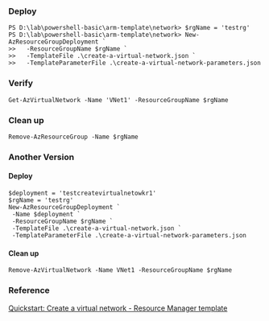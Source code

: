 ### Deploy


```
PS D:\lab\powershell-basic\arm-template\network> $rgName = 'testrg'
PS D:\lab\powershell-basic\arm-template\network> New-AzResourceGroupDeployment `
>>   -ResourceGroupName $rgName `
>>   -TemplateFile .\create-a-virtual-network.json `
>>   -TemplateParameterFile .\create-a-virtual-network-parameters.json
```


### Verify


```
Get-AzVirtualNetwork -Name 'VNet1' -ResourceGroupName $rgName
```


### Clean up


```
Remove-AzResourceGroup -Name $rgName
```

### Another Version

#### Deploy

```
$deployment = 'testcreatevirtualnetowkr1'
$rgName = 'testrg'
New-AzResourceGroupDeployment `
 -Name $deployment `
 -ResourceGroupName $rgName `
 -TemplateFile .\create-a-virtual-network.json `
 -TemplateParameterFile .\create-a-virtual-network-parameters.json
```

#### Clean up

```
Remove-AzVirtualNetwork -Name VNet1 -ResourceGroupName $rgName
```

### Reference 

[Quickstart: Create a virtual network - Resource Manager template](https://learn.microsoft.com/en-us/azure/virtual-network/quick-create-template)


